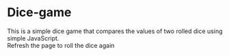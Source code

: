 # Dice-game  
This is a simple dice game that compares the values of two rolled dice using simple JavaScript.  
Refresh the page to roll the dice again
